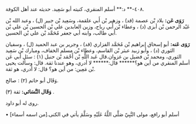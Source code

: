 ٤٠٨-** د:** أسلم المنقري، كنيته أبو سَعِيد. حديثه عند أهل الكوفة.

**رَوَى عَن:** بلاد بْن عصمة (قد) ، وزهير بْن أَبي علقمة، وسَعِيد بْن جبير (ل) ، وعبد الله بْن عَبْد الرحمن بْن أبزى (د) ، وعطاء بْن أَبي رباح، وزين العابدين علي بْن الحسين بْن علي بْن أَبي طالب، وابنه أبي جعفر مُحَمَّد بْن علي بْن الحسين.

**رَوَى عَنه:** أبو إسحاق إبراهيم بْن مُحَمَّد الفزاري (قد) ، وجرير بن عبد الحميد (ل) ، وسفيان الثوري (د) ، وأبو زبيد عبثر بْن القاسم، وعطاء بْن مسلم الخفاف، ومبارك بْن سَعِيد الثوري، ومحمد بْن فضيل بن غزوان.قال عَبد اللَّهِ بْن أَحْمَد بْن حنبل (١) : سئل أبي عَن أسلم المنقري من أين هو؟****** قال:****** لا أدري، وهو عندنا ثقة. قال: وسألت يحيى بْن مَعِين: من أين هو؟ قال: لا أدري، هو ثقة.

وَقَال أبو حاتم (٢) : صالح.

**وَقَال النَّسَائي:** ثقة (٣) .

روى له أبو داود.

• أسلم أبو رافع، مولى النَّبِيّ صَلَّى اللَّهُ عَلَيْهِ وسَلَّمَ يأتي في الكنى.[من اسمه أسماء]